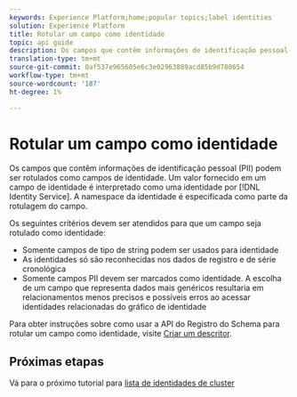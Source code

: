 ```yaml
---
keywords: Experience Platform;home;popular topics;label identities
solution: Experience Platform
title: Rotular um campo como identidade
topic: api guide
description: Os campos que contêm informações de identificação pessoal (PII) podem ser rotulados como campos de identidade. Um valor fornecido em um campo de identidade é interpretado como uma identidade pelo Serviço de identidade. A namespace da identidade é especificada como parte da rotulagem do campo.
translation-type: tm+mt
source-git-commit: 0af537e965605e6c3e02963889acd85b9d780654
workflow-type: tm+mt
source-wordcount: '187'
ht-degree: 1%

---
```



# Rotular um campo como identidade

Os campos que contêm informações de identificação pessoal (PII) podem ser rotulados como campos de identidade. Um valor fornecido em um campo de identidade é interpretado como uma identidade por [!DNL Identity Service]. A namespace da identidade é especificada como parte da rotulagem do campo.

Os seguintes critérios devem ser atendidos para que um campo seja rotulado como identidade:

- Somente campos de tipo de string podem ser usados para identidade
- As identidades só são reconhecidas nos dados de registro e de série cronológica
- Somente campos PII devem ser marcados como identidade. A escolha de um campo que representa dados mais genéricos resultaria em relacionamentos menos precisos e possíveis erros ao acessar identidades relacionadas do gráfico de identidade

Para obter instruções sobre como usar a API do Registro do Schema para rotular um campo como identidade, visite [Criar um descritor](../../xdm/api/descriptors.md).

## Próximas etapas

Vá para o próximo tutorial para [lista de identidades de cluster](./list-cluster-identites.md)